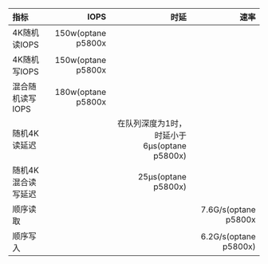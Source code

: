 |指标|IOPS|时延|速率|
|:-|-:|-:|-:|
|4K随机读IOPS|150w(optane p5800x|||
|4K随机写IOPS|150w(optane p5800x|||
|混合随机读写IOPS|180w(optane p5800x|||
|随机4K读延迟||在队列深度为1时，时延小于6µs(optane p5800x)||
|随机4K混合读写延迟||25µs(optane p5800x)||
|顺序读取|||7.6G/s(optane p5800x|
|顺序写入|||6.2G/s(optane p5800x)|
